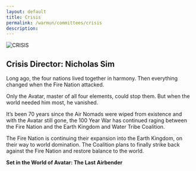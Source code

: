 ```yaml
---
layout: default
title: Crisis
permalink: /warmun/committees/crisis
description:
---
```

![CRISIS](https://user-images.githubusercontent.com/55463665/137209402-e883cceb-ea83-4ff4-b403-de2d38ef0d2f.jpg)
## Crisis Director: Nicholas Sim

Long ago, the four nations lived together in harmony. Then everything changed when the Fire Nation attacked.

Only the Avatar, master of all four elements, could stop them. But when the world needed him most, he vanished.

It’s been 70 years since the Air Nomads were wiped from existence and with the Avatar still gone, the 100 Year War has continued raging between the Fire Nation and the Earth Kingdom and Water Tribe Coalition.

The Fire Nation is continuing their expansion into the Earth Kingdom, on their way to world domination. The Coalition plans to finally strike back against the Fire Nation and restore balance to the world.

<b> Set in the World of Avatar: The Last Airbender </b>
